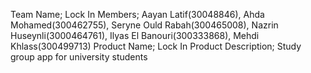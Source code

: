 Team Name; Lock In
Members; Aayan Latif(30048846), Ahda Mohamed(300462755), Seryne Ould Rabah(300465008), Nazrin Huseynli(3000464761), Ilyas El Banouri(300333868), Mehdi Khlass(300499713)
Product Name; Lock In
Product Description; Study group app for university students 
